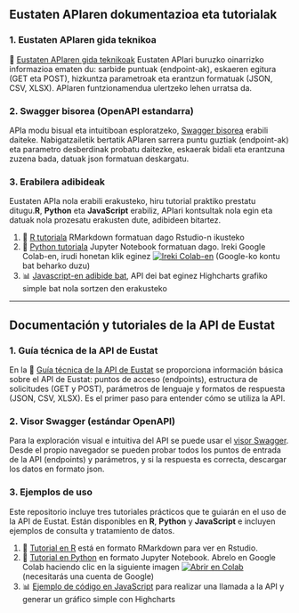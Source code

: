 
## Eustaten APIaren dokumentazioa eta tutorialak     

###  **1. Eustaten APIaren gida teknikoa**
📘 [Eustaten APIaren gida teknikoak](doc/API_doc_eu.md) Eustaten APIari buruzko oinarrizko informazioa ematen du: sarbide puntuak (endpoint-ak), eskaeren egitura (GET eta POST), hizkuntza parametroak eta erantzun formatuak (JSON, CSV, XLSX). APIaren funtzionamendua ulertzeko lehen urratsa da.

### 2. Swagger bisorea (OpenAPI estandarra)

APIa modu bisual eta intuitiboan esploratzeko, [Swagger bisorea](https://uxue-sudupe.github.io/API-Eustat/swagger/eu/) erabili daiteke. Nabigatzailetik bertatik 
APIaren sarrera puntu guztiak (endpoint-ak) eta parametro desberdinak probatu daitezke, eskaerak bidali eta erantzuna zuzena bada, datuak json formatuan deskargatu.

### 3. Erabilera adibideak
Eustaten APIa nola erabili erakusteko, hiru tutorial praktiko prestatu ditugu.**R**, **Python** eta **JavaScript** erabiliz, APIari kontsultak nola egin eta datuak nola prozesatu erakusten dute, adibideen bitartez.

1. 📘 [R tutoriala](/code_examples/eu/tutorial_R_eu.Rmd) RMarkdown formatuan dago Rstudio-n ikusteko
2. 📙 [Python tutoriala](/code_examples/eu/tutorial_Python_eu.ipynb)  Jupyter Notebook formatuan dago. Ireki Google Colab-en, irudi honetan klik eginez [![Ireki Colab-en](https://colab.research.google.com/assets/colab-badge.svg)](https://colab.research.google.com/github/uxue-sudupe/API-Eustat/blob/main/code_examples/eu/tutorial_Python_eu.ipynb) (Google-ko kontu bat beharko duzu)
3. 📊 [Javascript-en adibide bat](https://uxue-sudupe.github.io/API-Eustat/code_examples/eu/tutorial_highcharts_eu.html), API dei bat eginez Highcharts grafiko simple bat nola sortzen den erakusteko

  ---
  
## Documentación y tutoriales de la API de Eustat  

###  **1. Guía técnica de la API de Eustat**

En la 📘 [Guía técnica de la API de Eustat](doc/API_doc_es.md) se proporciona información básica sobre el API de Eustat: puntos de acceso (endpoints), estructura de solicitudes (GET y POST), parámetros de lenguaje y formatos de respuesta (JSON, CSV, XLSX). Es el primer paso para entender cómo se utiliza la API.

### 2. Visor Swagger (estándar OpenAPI)

Para la exploración visual e intuitiva del API se puede usar el [visor Swagger](https://uxue-sudupe.github.io/API-Eustat/swagger/es/). Desde el propio navegador se pueden probar todos 
los puntos de entrada de la API (endpoints) y parámetros, y si la respuesta es correcta, descargar los datos en formato json.

### 3. Ejemplos de uso

Este repositorio incluye tres tutoriales prácticos que te guiarán en el uso de la API de Eustat. Están disponibles en **R**, **Python** y **JavaScript** e incluyen ejemplos de consulta y tratamiento de datos.

1. 📘 [Tutorial en R](/code_examples/es/tutorial_R_es.Rmd) está en formato RMarkdown para ver en Rstudio. 
2. 📙 [Tutorial en Python](/code_examples/es/tutorial_Python_es.ipynb) en formato Jupyter Notebook. Abrelo en Google Colab haciendo clic en la siguiente imagen [![Abrir en Colab](https://colab.research.google.com/assets/colab-badge.svg)](https://colab.research.google.com/github/uxue-sudupe/API-Eustat/blob/main/code_examples/es/tutorial_Python_es.ipynb) (necesitarás una cuenta de Google)
3. 📊 [Ejemplo de código en JavaScript](https://uxue-sudupe.github.io/API-Eustat/code_examples/es/tutorial_highcharts_es.html) para realizar una llamada a la API y generar un gráfico simple con Highcharts

